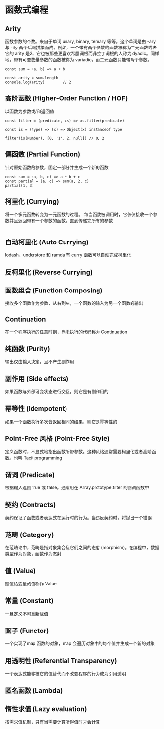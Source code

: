 # 函数式编程

## Arity

函数参数的个数。来自于单词 unary, binary, ternary 等等。这个单词是由 -ary 与 -ity 两个后缀拼接而成。例如，一个带有两个参数的函数被称为二元函数或者它的 arity 是2。它也被那些更喜欢希腊词根而非拉丁词根的人称为 dyadic。同样地，带有可变数量参数的函数被称为 variadic，而二元函数只能带两个参数。

```
const sum = (a, b) => a + b

const arity = sum.length
console.log(arity)        // 2
```

## 高阶函数 (Higher-Order Function / HOF)

以函数为参数或/和返回值

```
const filter = (predicate, xs) => xs.filter(predicate)

const is = (type) => (x) => Object(x) instanceof type

filter(is(Number), [0, '1', 2, null]) // 0, 2
```

## 偏函数 (Partial Function)

针对原始函数的参数，固定一部分并生成一个新的函数

```
const sum = (a, b, c) => a + b + c
const partial = (a, c) => sum(a, 2, c)
partial(1, 3)
```

## 柯里化 (Currying)

将一个多元函数转变为一元函数的过程。 每当函数被调用时，它仅仅接收一个参数并且返回带有一个参数的函数，直到传递完所有的参数

```

```

## 自动柯里化 (Auto Currying)

lodash，understore 和 ramda 有 curry 函数可以自动完成柯里化

## 反柯里化 (Reverse Currying)

## 函数组合 (Function Composing)

接收多个函数作为参数，从右到左，一个函数的输入为另一个函数的输出

## Continuation

在一个程序执行的任意时刻，尚未执行的代码称为 Continuation

## 纯函数 (Purity)

输出仅由输入决定，且不产生副作用

## 副作用 (Side effects)

如果函数与外部可变状态进行交互，则它是有副作用的

## 幂等性 (Idempotent)

如果一个函数执行多次皆返回相同的结果，则它是幂等性的

## Point-Free 风格 (Point-Free Style)

定义函数时，不显式地指出函数所带参数。这种风格通常需要柯里化或者高阶函数。也叫 Tacit programming

## 谓词 (Predicate)

根据输入返回 true 或 false。通常用在 Array.prototype.filter 的回调函数中

## 契约 (Contracts)

契约保证了函数或者表达式在运行时的行为。当违反契约时，将抛出一个错误

## 范畴 (Category)

在范畴论中，范畴是指对象集合及它们之间的态射 (morphism)。在编程中，数据类型作为对象，函数作为态射

## 值 (Value)

赋值给变量的值称作 Value

## 常量 (Constant)

一旦定义不可重新赋值

## 函子 (Functor)

一个实现了map 函数的对象，map 会遍历对象中的每个值并生成一个新的对象

## 用透明性 (Referential Transparency)

一个表达式能够被它的值替代而不改变程序的行为成为引用透明

## 匿名函数 (Lambda)

## 惰性求值 (Lazy evaluation)

按需求值机制，只有当需要计算所得值时才会计算

##
